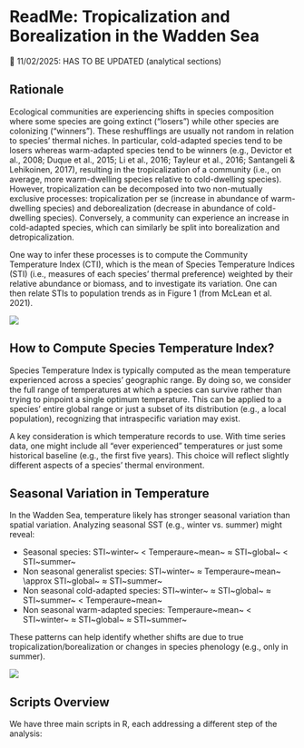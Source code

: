 # ReadMe: Tropicalization and Borealization in the Wadden Sea

🚨 11/02/2025: HAS TO BE UPDATED (analytical sections)

## Rationale
Ecological communities are experiencing shifts in species composition where some species are going extinct (“losers”) while other species are colonizing (“winners”). These reshufflings are usually not random in relation to species’ thermal niches. In particular, cold-adapted species tend to be losers whereas warm-adapted species tend to be winners (e.g., Devictor et al., 2008; Duque et al., 2015; Li et al., 2016; Tayleur et al., 2016; Santangeli & Lehikoinen, 2017), resulting in the tropicalization of a community (i.e., on average, more warm-dwelling species relative to cold-dwelling species). However, tropicalization can be decomposed into two non-mutually exclusive processes: tropicalization per se (increase in abundance of warm-dwelling species) and deborealization (decrease in abundance of cold-dwelling species). Conversely, a community can experience an increase in cold-adapted species, which can similarly be split into borealization and detropicalization.

One way to infer these processes is to compute the Community Temperature Index (CTI), which is the mean of Species Temperature Indices (STI) (i.e., measures of each species’ thermal preference) weighted by their relative abundance or biomass, and to investigate its variation. One can then relate STIs to population trends as in Figure 1 (from McLean et al. 2021).

![](../../figures_ReadMe/FourProc.png)

## How to Compute Species Temperature Index?
Species Temperature Index is typically computed as the mean temperature experienced across a species’ geographic range. By doing so, we consider the full range of temperatures at which a species can survive rather than trying to pinpoint a single optimum temperature. This can be applied to a species’ entire global range or just a subset of its distribution (e.g., a local population), recognizing that intraspecific variation may exist.

A key consideration is which temperature records to use. With time series data, one might include all “ever experienced” temperatures or just some historical baseline (e.g., the first five years). This choice will reflect slightly different aspects of a species’ thermal environment.

## Seasonal Variation in Temperature
In the Wadden Sea, temperature likely has stronger seasonal variation than spatial variation. Analyzing seasonal SST (e.g., winter vs. summer) might reveal:

-   Seasonal species: STI~winter~ \< Temperaure~mean~ $\approx$ STI~global~ \< STI~summer~
-   Non seasonal generalist species: STI~winter~ $\approx$ Temperaure~mean~ \approx STI~global~ $\approx$ STI~summer~
-   Non seasonal cold-adapted species: STI~winter~ $\approx$ STI~global~ $\approx$ STI~summer~ \< Temperaure~mean~
-   Non seasonal warm-adapted species: Temperaure~mean~ \< STI~winter~ $\approx$ STI~global~ $\approx$ STI~summer~


These patterns can help identify whether shifts are due to true tropicalization/borealization or changes in species phenology (e.g., only in summer).

![](../../figures_ReadMe/DecisionTree.png)

## Scripts Overview
 
We have three main scripts in R, each addressing a different step of the analysis:


